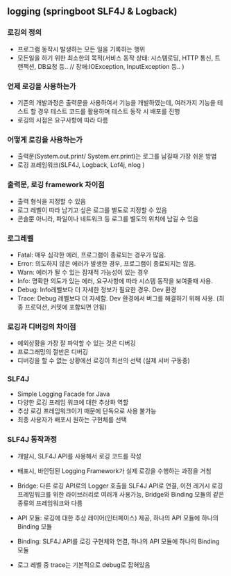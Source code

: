 ## logging (springboot SLF4J & Logback)

### 로깅의 정의

- 프로그램 동작시 발생하는 모든 일을 기록하는 행위
- 모든일을 하기 위한 최소한의 목적(서비스 동작 상태: 시스템로딩, HTTP 통신, 트랜잭션, DB요청 등.. // 장애:IOException, InputException 등.. )

### 언제 로깅을 사용하는가

- 기존의 개발과정은 출력문을 사용하여서 기능을 개발하였는데, 여러가지 기능을 테스트 할 경우 테스트 코드를 활용하며 테스트 동작 시 배포를 진행
- 로깅의 시점은 요구사항에 따라 다름

### 어떻게 로깅을 사용하는가

- 출력문(System.out.print/ System.err.print)는 로그를 남길때 가장 쉬운 방법
- 로깅 프레임워크(SLF4J, Logback, Lof4j, nlog )

### 출력문, 로깅 framework 차이점

- 출력 형식을 지정할 수 있음
- 로그 레벨이 따라 남기고 싶은 로그를 별도로 지정할 수 있음
- 콘솔뿐 아니라, 파일이나 네트워크 등 로그를 별도의 위치에 남길 수 있음

### 로그레벨

- Fatal: 매우 심각한 에러, 프로그램이 종료되는 경우가 많음.
- Error: 의도하지 않은 에러가 발생한 경우, 프로그램이 종료되지는 않음.
- Warn: 에러가 될 수 있는 잠재적 가능성이 있는 경우
- Info: 명확한 의도가 있는 에러, 요구사항에 따라 시스템 동작을 보여줄때 사용.
- Debug: Info레벨보다 더 자세한 정보가 필요한 경우. Dev 환경
- Trace: Debug 레벨보다 더 자세함. Dev 환경에서 버그를 해결하기 위해 사용. (최종 프로덕션, 커밋에 포함되면 안됨)

### 로깅과 디버깅의 차이점

- 예외상황을 가장 잘 파악할 수 있는 것은 디버깅
- 프로그래밍의 절반은 디버깅
- 디버깅을 할 수 없는 상황에선 로깅이 최선의 선택 (실제 서버 구동중)

### SLF4J

- Simple Logging Facade for Java
- 다양한 로깅 프레임 워크에 대한 추상화 역할 
- 추상 로깅 프레임워크이기 때문에 단독으로 사용 불가능
- 최종 사용자가 배포시 원하는 구현체를 선택

### SLF4J 동작과정

- 개발시, SLF4J API를 사용해서 로깅 코드를 작성
- 배포시, 바인딩된 Logging Framework가 실제 로깅을 수행하는 과정을 거침

- Bridge: 다른 로깅 API로의 Logger 호출을 SLF4J API로 연결, 이전 레거시 로깅 프레임워크를 위한 라이브러리로 여러개 사용가능, Bridge와 Binding 모듈의 같은 종류의 프레임워크와 다름

- API 모듈: 로깅에 대한 추상 레이어(인터페이스) 제공, 하나의 API 모듈에 하나의 Binding 모듈

- Binding: SLF4J API를 로깅 구현체와 연결, 하나의 API 모듈에 하나의 Binding 모듈

- 로그 레벨 중 trace는 기본적으로 debug로 잡혀있음